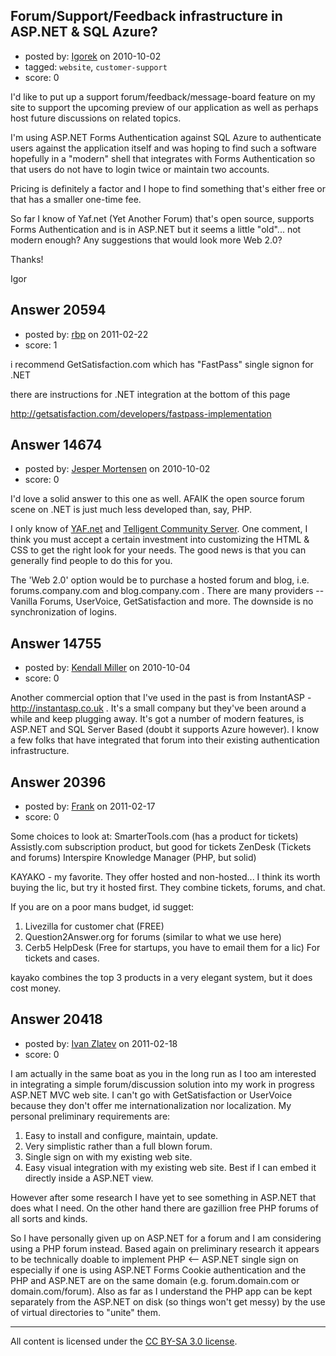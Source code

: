 ## Forum/Support/Feedback infrastructure in ASP.NET & SQL Azure?

- posted by: [Igorek](https://stackexchange.com/users/-1/4395-igorek) on 2010-10-02
- tagged: `website`, `customer-support`
- score: 0

I'd like to put up a support forum/feedback/message-board feature on my site to support the upcoming preview of our application as well as perhaps host future discussions on related topics.

I'm using ASP.NET Forms Authentication against SQL Azure to authenticate users against the application itself and was hoping to find such a software hopefully in a "modern" shell that integrates with Forms Authentication so that users do not have to login twice or maintain two accounts.

Pricing is definitely a factor and I hope to find something that's either free or that has a smaller one-time fee.

So far I know of Yaf.net (Yet Another Forum) that's open source, supports Forms Authentication and is in ASP.NET but it seems a little "old"... not modern enough?  Any suggestions that would look more Web 2.0?


Thanks!

Igor


## Answer 20594

- posted by: [rbp](https://stackexchange.com/users/-1/7971-rbp) on 2011-02-22
- score: 1

i recommend GetSatisfaction.com which has "FastPass" single signon for .NET

there are instructions for .NET integration at the bottom of this page


http://getsatisfaction.com/developers/fastpass-implementation



## Answer 14674

- posted by: [Jesper Mortensen](https://stackexchange.com/users/-1/1261-jesper-mortensen) on 2010-10-02
- score: 0

<p>I'd love a solid answer to this one as well. AFAIK the open source forum scene on .NET is just much less developed than, say, PHP.</p>

<p>I only know of <a href="http://yetanotherforum.net/" rel="nofollow">YAF.net</a> and <a href="http://telligent.com/community/" rel="nofollow">Telligent Community Server</a>. One comment, I think you must accept a certain investment into customizing the HTML &amp; CSS to get the right look for your needs. The good news is that you can generally find people to do this for you.</p>

<p>The 'Web 2.0' option would be to purchase a hosted forum and blog, i.e. forums.company.com and blog.company.com . There are many providers -- Vanilla Forums, UserVoice, GetSatisfaction and more. The downside is no synchronization of logins.</p>



## Answer 14755

- posted by: [Kendall Miller](https://stackexchange.com/users/-1/2210-kendall-miller) on 2010-10-04
- score: 0

Another commercial option that I've used in the past is from InstantASP - http://instantasp.co.uk .  It's a small company but they've been around a while and keep plugging away.  It's got a number of modern features, is ASP.NET and SQL Server Based (doubt it supports Azure however).  I know a few folks that have integrated that forum into their existing authentication infrastructure.


## Answer 20396

- posted by: [Frank](https://stackexchange.com/users/-1/4858-frank) on 2011-02-17
- score: 0

Some choices to look at:
SmarterTools.com (has a product for tickets)
Assistly.com subscription product, but good for tickets
ZenDesk (Tickets and forums)
Interspire Knowledge Manager (PHP, but solid)

KAYAKO - my favorite.
They offer hosted and non-hosted... I think its worth buying the lic, but try it hosted first.
They combine tickets, forums, and chat. 


If you are on a poor mans budget, id sugget:
 1. Livezilla for customer chat (FREE)
 2. Question2Answer.org for forums (similar to what we use here)
 3. Cerb5 HelpDesk (Free for startups, you have to email them for a lic)  For tickets and cases.




kayako combines the top 3 products in a very elegant system, but it does cost money. 



## Answer 20418

- posted by: [Ivan Zlatev](https://stackexchange.com/users/-1/6642-ivan-zlatev) on 2011-02-18
- score: 0

I am actually in the same boat as you in the long run as I too am interested in integrating a simple forum/discussion solution into my work in progress ASP.NET MVC web site. I can't go with GetSatisfaction or UserVoice because they don't offer me internationalization nor localization. My personal preliminary requirements are:

 1. Easy to install and configure, maintain, update.
 2. Very simplistic rather than a full blown forum.
 3. Single sign on with my existing web site.
 4. Easy visual integration with my existing web site. Best if I can embed it directly inside a ASP.NET view.

However after some research I have yet to see something in ASP.NET that does what I need. On the other hand there are gazillion free PHP forums of all sorts and kinds. 

So I have personally given up on ASP.NET for a forum and I am considering using a PHP forum instead. Based again on preliminary research it appears to be technically doable to implement PHP <-- ASP.NET single sign on especially if one is using ASP.NET Forms Cookie authentication and the PHP and ASP.NET are on the same domain (e.g. forum.domain.com or domain.com/forum). Also as far as I understand the PHP app can be kept separately from the ASP.NET on disk (so things won't get messy) by the use of virtual directories to "unite" them.





---

All content is licensed under the [CC BY-SA 3.0 license](https://creativecommons.org/licenses/by-sa/3.0/).

